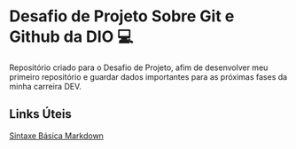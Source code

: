 # Desafio de Projeto Sobre Git e Github da DIO 💻
Repositório criado para o Desafio de Projeto, afim de desenvolver meu primeiro repositório e guardar dados importantes para as próximas fases da minha carreira DEV.


## Links Úteis
[Sintaxe Básica Markdown](https://www.markdownguide.org/basic-syntax/)
